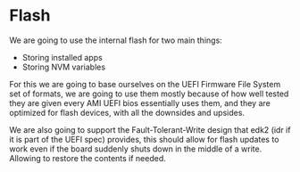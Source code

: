 # Flash 

We are going to use the internal flash for two main things:
- Storing installed apps
- Storing NVM variables

For this we are going to base ourselves on the UEFI Firmware File System 
set of formats, we are going to use them mostly because of how well tested
they are given every AMI UEFI bios essentially uses them, and they are 
optimized for flash devices, with all the downsides and upsides.

We are also going to support the Fault-Tolerant-Write design that edk2 (idr 
if it is part of the UEFI spec) provides, this should allow for flash updates
to work even if the board suddenly shuts down in the middle of a write. Allowing 
to restore the contents if needed.




